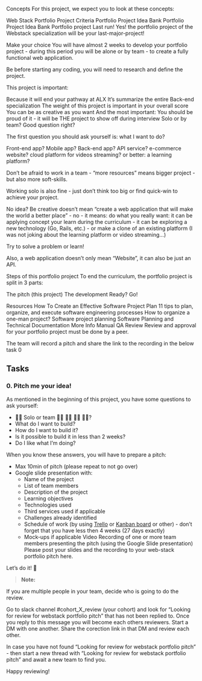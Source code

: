 Concepts
For this project, we expect you to look at these concepts:

Web Stack Portfolio Project Criteria
Portfolio Project Idea Bank
Portfolio Project Idea Bank
Portfolio project
Last run!
Yes! the portfolio project of the Webstack specialization will be your last-major-project!

Make your choice
You will have almost 2 weeks to develop your portfolio project - during this period you will be alone or by team - to create a fully functional web application.

Be before starting any coding, you will need to research and define the project.

This project is important:

Because it will end your pathway at ALX
It’s summarize the entire Back-end specialization
The weight of this project is important in your overall score
You can be as creative as you want
And the most important: You should be proud of it - it will be THE project to show off during interview
Solo or by team?
Good question right?

The first question you should ask yourself is: what I want to do?

Front-end app? Mobile app? Back-end app? API service? e-commerce website? cloud platform for videos streaming? or better: a learning platform?

Don’t be afraid to work in a team - “more resources” means bigger project - but also more soft-skills.

Working solo is also fine - just don’t think too big or find quick-win to achieve your project.

No idea?
Be creative doesn’t mean “create a web application that will make the world a better place” - no - it means: do what you really want: it can be applying concept your learn during the curriculum - it can be exploring a new technology (Go, Rails, etc.) - or make a clone of an existing platform (I was not joking about the learning platform or video streaming…)

Try to solve a problem or learn!

Also, a web application doesn’t only mean “Website”, it can also be just an API.

Steps of this portfolio project
To end the curriculum, the portfolio project is split in 3 parts:

The pitch (this project)
The development
Ready? Go!

Resources
How To Create an Effective Software Project Plan
11 tips to plan, organize, and execute software engineering processes
How to organize a one-man project?
Software project planning
Software Planning and Technical Documentation
More Info
Manual QA Review
Review and approval for your portfolio project must be done by a peer.

The team will record a pitch and share the link to the recording in the below task 0

## Tasks

### 0. Pitch me your idea!

As mentioned in the beginning of this project, you have some questions to ask yourself:

- 👨‍💻 Solo or team 👩‍💻 👨‍💻 👩‍💻 👨‍💻?
- What do I want to build?
- How do I want to build it?
- Is it possible to build it in less than 2 weeks?
- Do I like what I’m doing?

When you know these answers, you will have to prepare a pitch:

- Max 10min of pitch (please repeat to not go over)
- Google slide presentation with:
    - Name of the project
    - List of team members
    - Description of the project
    - Learning objectives
    - Technologies used
    - Third services used if applicable
    - Challenges already identified
    - Schedule of work (by using [Trello](https://trello.com/en) or [Kanban board](https://kanbanflow.com/) or other) - don’t forget that you have less then 4 weeks (27 days exactly)
    - Mock-ups if applicable
Video Recording of one or more team members presenting the pitch (using the Google Slide presentation)
Please post your slides and the recording to your web-stack portfolio pitch here.

Let’s do it! 💪

> **Note:**

If you are multiple people in your team, decide who is going to do the review.

Go to slack channel #cohort_X_review (your cohort) and look for “Looking for review for webstack portfolio pitch” that has not been replied to. Once you reply to this message you will become each others reviewers. Start a DM with one another. Share the corection link in that DM and review each other.

In case you have not found “Looking for review for webstack portfolio pitch” - then start a new thread with “Looking for review for webstack portfolio pitch” and await a new team to find you.

Happy reviewing!
